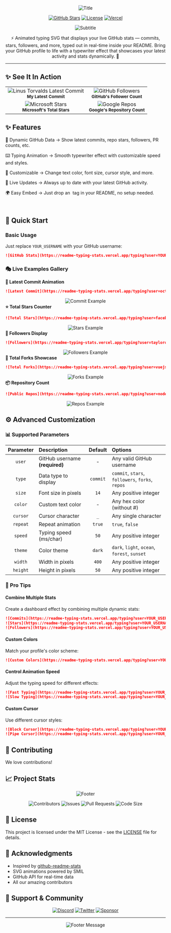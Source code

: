 <div align="center">
<img src="https://readme-typing-stats.vercel.app/typing/preview?text=GitHub+README+Dynamic+Stats&size=52&color=%23ffffff&width=600&height=52&user=github&type=commit&speed=150" alt="Title" />
</div>

<div align="center">
  
  [![GitHub Stars](https://img.shields.io/github/stars/Ratna-Babu/readme-typing-stats?style=for-the-badge&color=yellow)](https://github.com/your-username/github-readme-dynamic-typing)
  [![License](https://img.shields.io/badge/license-MIT-blue?style=for-the-badge)](LICENSE)
  [![Vercel](https://img.shields.io/badge/Powered%20by-Vercel-black?style=for-the-badge&logo=vercel)](https://vercel.com)
</div>

<p align="center">
  <img src="https://readme-typing-stats.vercel.app/typing/preview?text=Transform+your+GitHub+profile+into+a+living+dashboard&size=18&width=600&height=40&repeat=false&cursor=false" alt="Subtitle" />
</p>
<p align="center">⚡ Animated typing SVG that displays your live GitHub stats — commits, stars, followers, and more, typed out in real-time inside your README. Bring your GitHub profile to life with a typewriter effect that showcases your latest activity and stats dynamically. 🎉</p>

---

## ✨ See It In Action

<div align="center">
  <table>
    <tr>
      <td align="center">
        <img src="https://readme-typing-stats.vercel.app/typing?user=Ratna-Babu&type=commit&theme=dark&size=16&width=380&speed=100" alt="Linus Torvalds Latest Commit" /><br/>
        <sub><b>My Latest Commit</b></sub>
      </td>
      <td align="center">
        <img src="https://readme-typing-stats.vercel.app/typing?user=github&type=followers&theme=ocean&size=16&width=380&speed=100" alt="GitHub Followers" /><br/>
        <sub><b>GitHub's Follower Count</b></sub>
      </td>
    </tr>
    <tr>
      <td align="center">
        <img src="https://readme-typing-stats.vercel.app/typing?user=microsoft&type=stars&theme=forest&size=16&width=380&speed=100" alt="Microsoft Stars" /><br/>
        <sub><b>Microsoft's Total Stars</b></sub>
      </td>
      <td align="center">
        <img src="https://readme-typing-stats.vercel.app/typing?user=google&type=repos&theme=sunset&size=16&width=380&speed=100" alt="Google Repos" /><br/>
        <sub><b>Google's Repository Count</b></sub>
      </td>
    </tr>
  </table>
</div>

## ✨ Features

📝 Dynamic GitHub Data → Show latest commits, repo stars, followers, PR counts, etc.

⌨️ Typing Animation → Smooth typewriter effect with customizable speed and styles.

🎨 Customizable → Change text color, font size, cursor style, and more.

🔄 Live Updates → Always up to date with your latest GitHub activity.

🌍 Easy Embed → Just drop an <img> tag in your README, no setup needed.

<br clear="right"/>

## 🚀 Quick Start

### Basic Usage
Just replace `YOUR_USERNAME` with your GitHub username:

```markdown
![GitHub Stats](https://readme-typing-stats.vercel.app/typing?user=YOUR_USERNAME&type=commit)
```

### 🎭 Live Examples Gallery


<summary><b>📝 Latest Commit Animation</b></summary>

```markdown
![Latest Commit](https://readme-typing-stats.vercel.app/typing?user=octocat&type=commit&theme=dark&size=18&width=500)
```

<div align="center">
  <img src="https://readme-typing-stats.vercel.app/typing?user=octocat&type=commit&theme=dark&size=18&width=500" alt="Commit Example" />
</div>



<summary><b>⭐ Total Stars Counter</b></summary>

```markdown
![Total Stars](https://readme-typing-stats.vercel.app/typing?user=facebook&type=stars&theme=ocean&size=20&width=450)
```

<div align="center">
  <img src="https://readme-typing-stats.vercel.app/typing?user=facebook&type=stars&theme=ocean&size=20&width=450" alt="Stars Example" />
</div>



<summary><b>👥 Followers Display</b></summary>

```markdown
![Followers](https://readme-typing-stats.vercel.app/typing?user=taylorotwell&type=followers&theme=forest&size=18&width=400)
```

<div align="center">
  <img src="https://readme-typing-stats.vercel.app/typing?user=taylorotwell&type=followers&theme=forest&size=18&width=400" alt="Followers Example" />
</div>



<summary><b>🔀 Total Forks Showcase</b></summary>

```markdown
![Total Forks](https://readme-typing-stats.vercel.app/typing?user=vuejs&type=forks&theme=sunset&size=16&width=420)
```

<div align="center">
  <img src="https://readme-typing-stats.vercel.app/typing?user=vuejs&type=forks&theme=sunset&size=16&width=420" alt="Forks Example" />
</div>



<summary><b>📦 Repository Count</b></summary>

```markdown
![Public Repos](https://readme-typing-stats.vercel.app/typing?user=nodejs&type=repos&theme=light&size=17&width=440)
```

<div align="center">
  <img src="https://readme-typing-stats.vercel.app/typing?user=nodejs&type=repos&theme=light&size=17&width=440" alt="Repos Example" />
</div>



## ⚙️ Advanced Customization

### 📊 Supported Parameters

| Parameter | Description | Default | Options |
|:---:|:---|:---:|:---|
| `user` | GitHub username **(required)** | - | Any valid GitHub username |
| `type` | Data type to display | `commit` | `commit`, `stars`, `followers`, `forks`, `repos` |
| `size` | Font size in pixels | `14` | Any positive integer |
| `color` | Custom text color | - | Any hex color (without #) |
| `cursor` | Cursor character | `_` | Any single character |
| `repeat` | Repeat animation | `true` | `true`, `false` |
| `speed` | Typing speed (ms/char) | `50` | Any positive integer |
| `theme` | Color theme | `dark` | `dark`, `light`, `ocean`, `forest`, `sunset` |
| `width` | Width in pixels | `400` | Any positive integer |
| `height` | Height in pixels | `50` | Any positive integer |

### 🎯 Pro Tips

#### Combine Multiple Stats
Create a dashboard effect by combining multiple dynamic stats:

```markdown
![Commits](https://readme-typing-stats.vercel.app/typing?user=YOUR_USERNAME&type=commit&theme=dark&width=400&height=40)
![Stars](https://readme-typing-stats.vercel.app/typing?user=YOUR_USERNAME&type=stars&theme=dark&width=200&height=40)
![Followers](https://readme-typing-stats.vercel.app/typing?user=YOUR_USERNAME&type=followers&theme=dark&width=200&height=40)
```

#### Custom Colors
Match your profile's color scheme:

```markdown
![Custom Colors](https://readme-typing-stats.vercel.app/typing?user=YOUR_USERNAME&type=commit&color=FF6B6B&size=16)
```

#### Control Animation Speed
Adjust the typing speed for different effects:

```markdown
![Fast Typing](https://readme-typing-stats.vercel.app/typing?user=YOUR_USERNAME&type=stars&speed=30)
![Slow Typing](https://readme-typing-stats.vercel.app/typing?user=YOUR_USERNAME&type=followers&speed=200)
```

#### Custom Cursor
Use different cursor styles:

```markdown
![Block Cursor](https://readme-typing-stats.vercel.app/typing?user=YOUR_USERNAME&type=repos&cursor=true)
![Pipe Cursor](https://readme-typing-stats.vercel.app/typing?user=YOUR_USERNAME&type=forks&cursor=false)
```


## 🤝 Contributing

We love contributions!

## 📈 Project Stats

<div align="center">
  <img src="https://readme-typing-stats.vercel.app/typing?text=Built+with+❤️+by+the+community&size=16&color=58A6FF&width=435&height=40" alt="Footer" />
</div>

<div align="center">
  
  ![Contributors](https://img.shields.io/github/contributors/your-username/github-readme-dynamic-typing?style=flat-square)
  ![Issues](https://img.shields.io/github/issues/your-username/github-readme-dynamic-typing?style=flat-square)
  ![Pull Requests](https://img.shields.io/github/issues-pr/your-username/github-readme-dynamic-typing?style=flat-square)
  ![Code Size](https://img.shields.io/github/languages/code-size/your-username/github-readme-dynamic-typing?style=flat-square)
  
</div>

## 📄 License

This project is licensed under the MIT License - see the [LICENSE](LICENSE) file for details.

## 🙏 Acknowledgments

- Inspired by [github-readme-stats](https://github.com/anuraghazra/github-readme-stats)
- SVG animations powered by SMIL
- GitHub API for real-time data
- All our amazing contributors

## 💬 Support & Community

<div align="center">
  
  [![Discord](https://img.shields.io/badge/Discord-Join%20Server-7289DA?style=for-the-badge&logo=discord&logoColor=white)](https://discord.gg/your-server)
  [![Twitter](https://img.shields.io/badge/Twitter-Follow-1DA1F2?style=for-the-badge&logo=twitter&logoColor=white)](https://twitter.com/your-handle)
  [![Sponsor](https://img.shields.io/badge/Sponsor-❤️-EA4AAA?style=for-the-badge&logo=github-sponsors&logoColor=white)](https://github.com/sponsors/your-username)
  
</div>

---

<div align="center">
  <img src="https://readme-typing-stats.vercel.app/typing?text=Thanks+for+visiting!+⭐+Star+us+on+GitHub!&size=14&color=58A6FF&width=600&height=45" alt="Footer Message" />
</div>
